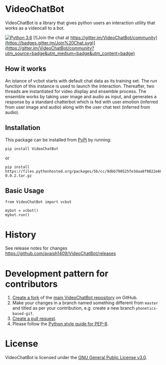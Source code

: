 # VideoChatBot

VideoChatBot is a library that gives python users an interaction utility that works as a videocall to a bot.

[![Python 3.6](https://img.shields.io/badge/python-3.6-blue.svg)](https://www.python.org/downloads/release/python-360/)
[![Join the chat at https://gitter.im/VideoChatBot/community](https://badges.gitter.im/Join%20Chat.svg)](https://gitter.im/VideoChatBot/community?utm_source=badge&utm_medium=badge&utm_content=badge)

## How it works

An istance of vcbot starts with default chat data as its training set. The run function of this instance is used to launch the interaction. Thereafter, two threads are instantiated for video display and ensemble process. The ensemble works by taking user image and audio as input, and generates a response by a standard chatterbot which is fed with user emotion (inferred from user image and audio) along with the user chat text (inferred from audio).

## Installation

This package can be installed from [PyPi](https://pypi.python.org/pypi/VideoChatBot) by running:

```
pip install VideoChatBot
```
or
```
pip install https://files.pythonhosted.org/packages/5b/cc/9dbb790525fe3daa8f0822e60eec38dfea8af5e33af0334dc66b4a022ac4/VideoChatBot-0.0.2.tar.gz
```


## Basic Usage

```
from VideoChatBot import vcbot

mybot = vcbot()
mybot.run()

```

# History

See release notes for changes https://github.com/avaish1409/VideoChatBot/releases

# Development pattern for contributors

1. [Create a fork](https://help.github.com/articles/fork-a-repo/) of
   the [main VideoChatBot repository](https://github.com/avaish1409/VideoChatBot) on GitHub.
2. Make your changes in a branch named something different from `master` and titled as per your contribution, e.g. create
   a new branch `phonetics-based-gif`.
3. [Create a pull request](https://help.github.com/articles/creating-a-pull-request/).
4. Please follow the [Python style guide for PEP-8](https://www.python.org/dev/peps/pep-0008/).

# License

VideoChatBot is licensed under the [GNU General Public License v3.0](https://github.com/avaish1409/VideoChatBot/blob/main/LICENSE).
